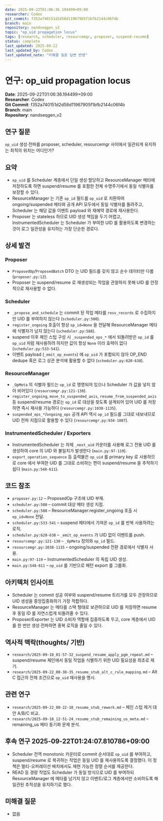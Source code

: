 ```yaml
---
date: 2025-09-22T01:06:36.194499+09:00
researcher: Codex
git_commit: f352a740151d2d58d11967905f1bfb2144c06f4b
branch: main
repository: nandseqgen_v2
topic: "op_uid propagation locus"
tags: [research, scheduler, resourcemgr, proposer, suspend-resume]
status: complete
last_updated: 2025-09-22
last_updated_by: Codex
last_updated_note: "미해결 질문 답변 반영"
---
```


# 연구: op_uid propagation locus

**Date**: 2025-09-22T01:06:36.194499+09:00  
**Researcher**: Codex  
**Git Commit**: f352a740151d2d58d11967905f1bfb2144c06f4b  
**Branch**: main  
**Repository**: nandseqgen_v2

## 연구 질문
`op_uid` 생성·전파를 proposer, scheduler, resourcemgr 사이에서 일관되게 유지하는 최적의 위치는 어디인가?

## 요약
- `op_uid` 를 Scheduler 계층에서 단일 생성·할당하고 ResourceManager 메타에 저장하도록 하면 suspend/resume 를 포함한 전체 수명주기에서 동일 식별자를 보장할 수 있다.
- ResourceManager 는 기존 `op_id` 필드를 `op_uid` 로 치환하여 ongoing/suspended 메타와 공개 API 모두에서 동일 식별자를 돌려주고, Scheduler 는 해당 값을 이벤트 payload 와 재예약 경로에 재사용한다.
- Proposer 는 stateless 하므로 UID 생성 책임을 두기 어렵고, InstrumentedScheduler 는 Scheduler 가 부여한 UID 를 활용하도록 변경하는 것이 로그 일관성을 유지하는 가장 단순한 경로다.

## 상세 발견

### Proposer
- `ProposedOp`/`ProposedBatch` DTO 는 UID 필드를 갖지 않고 순수 데이터만 다룸 (`proposer.py:12`).
- Proposer 는 suspend/resume 로 재생성되는 작업을 관찰하지 못해 UID 를 안정적으로 재사용할 수 없다.

### Scheduler
- `_propose_and_schedule` 는 commit 된 작업 메타를 `resv_records` 로 수집하지만 UID 를 부여하지 않는다 (`scheduler.py:500`).
- `register_ongoing` 호출이 항상 `op_id=None` 을 전달해 ResourceManager 메타에 식별자가 남지 않는다 (`scheduler.py:588`).
- suspend 이후 체인 스텁 구성 시 `_suspended_ops_*` 에서 되돌려받은 `op_id` 를 `op_uid` 처럼 재사용하려 하지만 값이 항상 `None` 이라 효력이 없다 (`scheduler.py:533-541`).
- 이벤트 payload (`_emit_op_events`) 에 `op_uid` 가 포함되지 않아 OP_END dedupe 혹은 로그 상관 분석에 활용할 수 없다 (`scheduler.py:620-638`).

### ResourceManager
- `_OpMeta` 의 식별자 필드는 `op_id` 로 명명되어 있으나 Scheduler 가 값을 넣지 않아 비어있다 (`resourcemgr.py:121-130`).
- `register_ongoing`, `move_to_suspended_axis`, `resume_from_suspended_axis` 등 suspend/resume 경로는 `op_id` 로 대상을 찾도록 설계되어 있어 UID 를 저장하면 즉시 재사용 가능하다 (`resourcemgr.py:1038-1135`).
- `suspended_ops_*`/`ongoing_ops` 공개 API 역시 `op_id` 필드를 그대로 내보내므로 UID 전파 지점으로 활용할 수 있다 (`resourcemgr.py:934-1007`).

### InstrumentedScheduler / Exporters
- InstrumentedScheduler 는 자체 `_next_uid` 카운터를 사용해 로그 전용 UID 를 생성하여 core 의 UID 와 불일치가 발생한다 (`main.py:97-119`).
- `export_operation_sequence` 등 출력물은 `op_uid` 를 primary key 로 사용하므로 core 에서 부여한 UID 를 그대로 소비하는 편이 suspend/resume 을 추적하기 쉽다 (`main.py:548-611`).

## 코드 참조
- `proposer.py:12` – ProposedOp 구조에 UID 부재.
- `scheduler.py:500` – commit 대상 메타 생성 지점.
- `scheduler.py:588` – ResourceManager.register_ongoing 호출 시 `op_id=None` 전달.
- `scheduler.py:533-541` – suspend 메타에서 가져온 `op_id` 를 반복 사용하려는 로직.
- `scheduler.py:620-638` – `_emit_op_events` 가 UID 없이 이벤트를 push.
- `resourcemgr.py:121-130` – `_OpMeta` 정의와 `op_id` 필드.
- `resourcemgr.py:1038-1135` – ongoing/suspended 전환 경로에서 식별자 사용.
- `main.py:97-119` – InstrumentedScheduler 의 독립 UID 생성.
- `main.py:548-611` – `op_uid` 를 기반으로 패턴 export 를 그룹화.

## 아키텍처 인사이트
- Scheduler 는 commit 성공 여부와 suspend/resume 트리거를 모두 관장하므로 UID 생성을 중앙집중화하기 가장 적합하다.
- ResourceManager 는 메타를 스택 형태로 보관하므로 UID 를 저장하면 resume 후 동일 ID 를 자연스럽게 되돌려줄 수 있다.
- Proposer/Exporter 는 UID 소비자 역할에 집중하도록 두고, core 계층에서 UID 를 한 번만 생성·전파하면 중복 로직을 줄일 수 있다.

## 역사적 맥락(thoughts/ 기반)
- `research/2025-09-18_01-57-32_suspend_resume_apply_pgm_repeat.md` – suspend/resume 체인에서 동일 작업을 식별하기 위한 UID 필요성을 최초로 제기.
- `research/2025-09-22_00-38-35_resume_stub_alt_c_rule_mapping.md` – Alt C 접근의 전제 조건으로 `op_uid` 재사용을 명시.

## 관련 연구
- `research/2025-09-22_00-22-10_resume_stub_rework.md` – 체인 스텁 제거 대안 A/B/C 비교.
- `research/2025-09-18_12-51-24_resume_stub_remaining_us_meta.md` – remaining_us 메타 동기화 문제 분석.

## 후속 연구 2025-09-22T01:24:07.810786+09:00
- Scheduler 전역 monotonic 카운터로 commit 순서대로 `op_uid` 를 부여하고, suspend/resume 로 복귀하는 작업은 동일 UID 를 재사용하도록 결정했다. 이 정책은 멀티-오퍼레이션 배치에서도 재현 가능한 정렬 순서를 제공한다.
- READ 등 경량 작업도 Scheduler 가 동일 방식으로 UID 를 부여하되 ResourceManager 에 메타를 남기지 않고 이벤트/로그 계층에서만 소비하도록 해 일관된 추적성을 유지하기로 했다.

## 미해결 질문
- 없음
